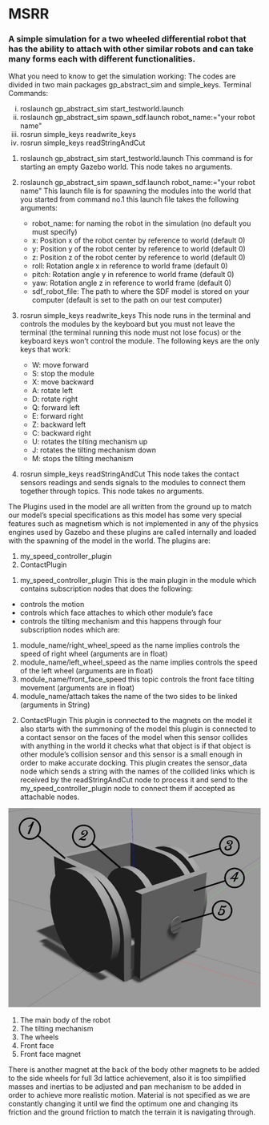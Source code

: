 # MSRR
### A simple simulation for a two wheeled differential robot that has the ability to attach with other similar robots and can take many forms each with different functionalities.


What you need to know to get the simulation working:
The codes are divided in two main packages gp_abstract_sim and simple_keys.
Terminal Commands: 
<ol type="i">
  <li>roslaunch gp_abstract_sim start_testworld.launch</li>
  <li>roslaunch gp_abstract_sim spawn_sdf.launch robot_name:="your robot name"</li>
  <li>rosrun simple_keys readwrite_keys</li>
  <li>rosrun simple_keys readStringAndCut</li>
</ol>

1)	roslaunch gp_abstract_sim start_testworld.launch
This command is for starting an empty Gazebo world. This node takes no arguments.

2)	roslaunch gp_abstract_sim spawn_sdf.launch robot_name:="your robot name"
This launch file is for spawning the modules into the world that you started from command no.1 this launch file takes the following arguments:
    -	robot_name: for naming the robot in the simulation (no default you must specify)
    -	x: Position x of the robot center by reference to world (default 0)
    -	y: Position y of the robot center by reference to world (default 0)
    -	z: Position z of the robot center by reference to world (default 0)
    -	roll: Rotation angle x in reference to world frame (default 0)
    -	pitch: Rotation angle y in reference to world frame (default 0)
    -	yaw: Rotation angle z in reference to world frame (default 0)
    -	sdf_robot_file: The path to where the SDF model is stored on your computer (default is set to the path on our test computer)

3)	rosrun simple_keys readwrite_keys
This node runs in the terminal and controls the modules by the keyboard but you must not leave the terminal (the terminal running this node must not lose focus) or the keyboard keys won’t control the module. The following keys are the only keys that work:
    -	W: move forward
    -	S: stop the module
    -	X: move backward
    -	A: rotate left
    -	D: rotate right
    -	Q: forward left
    -	E: forward right
    -	Z: backward left
    -	C: backward right
    -	U: rotates the tilting mechanism up
    -	J: rotates the tilting mechanism down
    -	M: stops the tilting mechanism

4)	rosrun simple_keys readStringAndCut
This node takes the contact sensors readings and sends signals to the modules to connect them together through topics. This node takes no arguments.


The Plugins used in the model are all written from the ground up to match our model’s special specifications as this model has some very special features such as magnetism which is not implemented in any of the physics engines used by Gazebo and these plugins are called internally and loaded with the spawning of the model in the world.
The plugins are:
1.	my_speed_controller_plugin
2.	ContactPlugin

1)	my_speed_controller_plugin
This is the main plugin in the module which contains subscription nodes that does the following:
-	controls the motion
-	controls which face attaches to which other module’s face
-	controls the tilting mechanism
and this happens through four subscription nodes which are:
1.	module_name/right_wheel_speed as the name implies controls the speed of right wheel (arguments are in float)
2.	module_name/left_wheel_speed as the name implies controls the speed of the left wheel (arguments are in float)
3.	module_name/front_face_speed this topic controls the front face tilting movement
(arguments are in float)
4.	module_name/attach takes the name of the two sides to be linked (arguments in String)

2)	ContactPlugin
This plugin is connected to the magnets on the model it also starts with the summoning of the model this plugin is connected to a contact sensor on the faces of the model when this sensor collides with anything in the world it checks what that object is if that object is other module’s collision sensor and this sensor is a small enough in order to make accurate docking.
This plugin creates the sensor_data node which sends a string with the names of the collided links which is received by the readStringAndCut node to process it and send to the my_speed_controller_plugin node to connect them if accepted as attachable nodes.


![](Images/Model.png)

1)	The main body of the robot
2)	The tilting mechanism
3)	The wheels
4)	Front face
5)	Front face magnet

There is another magnet at the back of the body other magnets to be added to the side wheels for full 3d lattice achievement, also it is too simplified masses and inertias to be adjusted and pan mechanism to be added in order to achieve more realistic motion. Material is not specified as we are constantly changing it until we find the optimum one and changing its friction and the ground friction to match the terrain it is navigating through.

